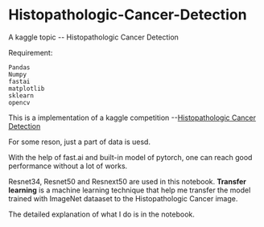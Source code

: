 # Histopathologic-Cancer-Detection
A kaggle topic -- Histopathologic Cancer Detection

Requirement:  
    
    Pandas
    Numpy
    fastai
    matplotlib
    sklearn
    opencv

This is a implementation of a kaggle competition --[Histopathologic Cancer Detection](https://www.kaggle.com/c/histopathologic-cancer-detection/overview)  

For some reson, just a part of data is uesd.  

With the help of fast.ai and built-in model of pytorch, one can reach good performance without a lot of works.  

Resnet34, Resnet50 and Resnext50 are used in this notebook. **Transfer learning**  is a machine learning technique that help me transfer the model trained with ImageNet dataaset to the Histopathologic Cancer image.  

The detailed explanation of what I do is in the notebook.  